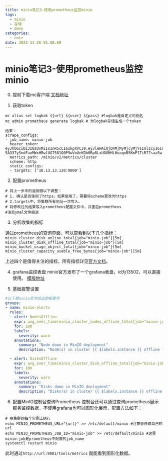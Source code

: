 ```yaml
---
title: minio笔记3-使用prometheus监控minio
tags:
  - minio
  - 存储
  - demo
categories:
  - note
date: 2022-11-28 01:00:00
---
```


# minio笔记3-使用prometheus监控minio
0. 提前下载mc客户端
[文档地址](https://min.io/docs/minio/linux/reference/minio-mc.html)

1. 获取token
```shell
mc alias set logbak ${url} ${user} ${pass} #logbak是自定义的别名
mc admin prometheus generate logbak # 为logbak存储生成一个token

结果：
scrape_configs:
- job_name: minio-job
  bearer_token: eyJhbGciOiJIUzUxMiIsInR5cCI6IkpXVCJ9.eyJleHAiOjQ4MjMyMjcyMjYsImlzcyI6InByb21ldGhldXMiLCJzdWIiOiJsb2diYWsifQ.2ph5f8GenNRH8vV-5A337ySndFaoMWxHRwlUG7581Q0P9wVoUeKDb0Rp8LxUOOHHL6naqnB5KmP1TiR77saaSw
  metrics_path: /minio/v2/metrics/cluster
  scheme: http
  static_configs:
  - targets: ['10.13.13.120:9000']

```

2. 配置prometheus
```shell
# 将上一步中的返回做以下调整：
# 1. 确认是否使用了https，如果使用了，需要将scheme更改为https
# 2.targets中，将集群所有地址一次写入。
# 将修改过的结果写入prometheus配置文件中，并重启prometheus
#注意ymal文件缩进

```

3. 分析收集的指标

通过prometheus的查询界面，可以查看到以下几个指标：
`minio_cluster_disk_online_total{job="minio-job"}[5m]`
`minio_cluster_disk_offline_total{job="minio-job"}[5m]`
`minio_bucket_usage_object_total{job="minio-job"}[5m]`
`minio_cluster_capacity_usable_free_bytes{job="minio-job"}[5m]`

上述四个是值得关注的指标，所有指标详见[官方文档](https://min.io/docs/minio/linux/operations/monitoring/metrics-and-alerts.html#minio-metrics-and-alerts-available-metrics)。

4. grafana监控表盘
minio官方发布了一个grafana表盘，id为13502，可以直接使用。
[模版地址](https://grafana.com/grafana/dashboards/13502-minio-dashboard/)

5. 基础报警设置

```yaml
#以下是minio官方给出的报警项
groups:
- name: minio-alerts
  rules:
  - alert: NodesOffline
    expr: avg_over_time(minio_cluster_nodes_offline_total{job="minio-job"}[5m]) > 0
    for: 10m
    labels:
      severity: warn
    annotations:
      summary: "Node down in MinIO deployment"
      description: "Node(s) in cluster {{ $labels.instance }} offline for more than 5 minutes"

  - alert: DisksOffline
    expr: avg_over_time(minio_cluster_disk_offline_total{job="minio-job"}[5m]) > 0
    for: 10m
    labels:
      severity: warn
    annotations:
      summary: "Disks down in MinIO deployment"
      description: "Disks(s) in cluster {{ $labels.instance }} offline for more than 5 minutes"
```

6. 配置MinIO控制台查询Prometheus
控制台还可以通过查询prometheus展示服务监控数据，不使用grafana也可以图形化展示，配置方法如下：
```shell
# 在集群的每个实例上执行
echo MINIO_PROMETHEUS_URL="{url}" >> /etc/default/minio #注意替换成自己的url
echo MINIO_PROMETHEUS_JOB_ID="minio-job" >> /etc/default/minio #这里minio-job是prometheus中配置的job_name
systemctl restart minio
```
此时通过`http://url:9001/tools/metrics` 就能看到图形化数据。